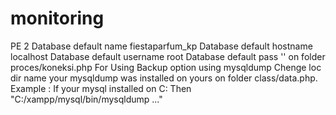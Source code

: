 # monitoring
PE 2
Database default name fiestaparfum_kp 
Database default hostname localhost
Database default username root
Database default pass ''
on folder proces/koneksi.php
For Using Backup option using mysqldump Chenge loc dir name your mysqldump was installed on yours
on folder class/data.php. Example : If your mysql installed on C: Then "C:/xampp/mysql/bin/mysqldump ..."
